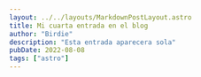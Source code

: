 ```yaml
---
layout: ../../layouts/MarkdownPostLayout.astro
title: Mi cuarta entrada en el blog
author: "Birdie"
description: "Esta entrada aparecera sola"
pubDate: 2022-08-08
tags: ["astro"]
---
```


